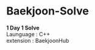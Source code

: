 # Baekjoon-Solve
<strong> 1 Day 1 Solve </strong> <br>
Launguage : C++ <br>
extension : BaekjoonHub <br>
